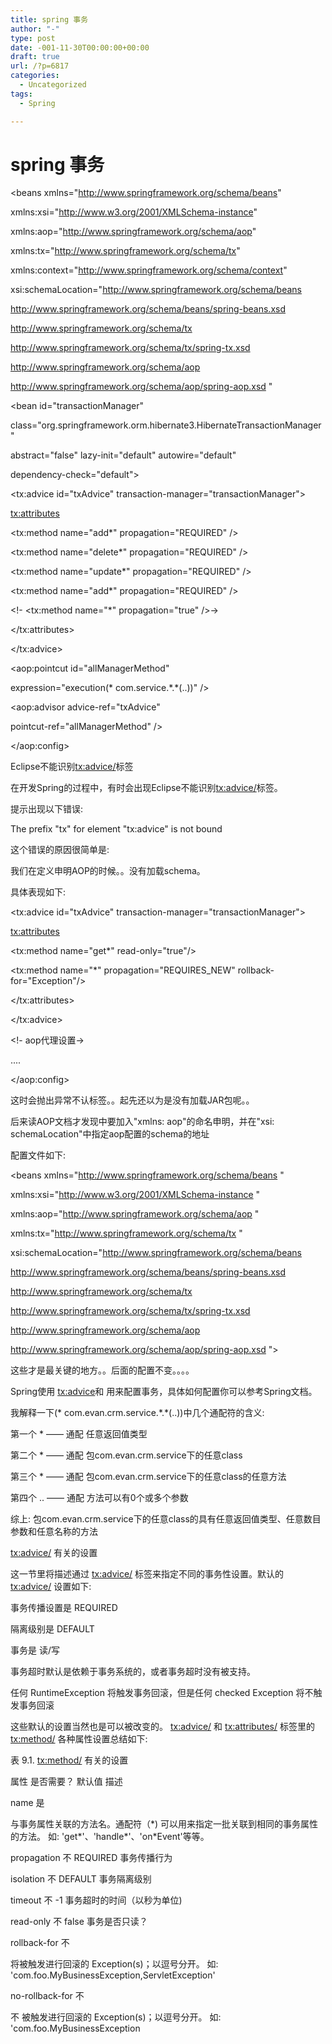 ```yaml
---
title: spring 事务
author: "-"
type: post
date: -001-11-30T00:00:00+00:00
draft: true
url: /?p=6817
categories:
  - Uncategorized
tags:
  - Spring

---
```

# spring 事务
<?xml version="1.0" encoding="UTF-8"?>

<beans xmlns="http://www.springframework.org/schema/beans"
  
xmlns:xsi="http://www.w3.org/2001/XMLSchema-instance"
  
xmlns:aop="http://www.springframework.org/schema/aop"
  
xmlns:tx="http://www.springframework.org/schema/tx"
  
xmlns:context="http://www.springframework.org/schema/context"
  
xsi:schemaLocation="http://www.springframework.org/schema/beans
  
http://www.springframework.org/schema/beans/spring-beans.xsd
  
http://www.springframework.org/schema/tx
  
http://www.springframework.org/schema/tx/spring-tx.xsd
  
http://www.springframework.org/schema/aop
  
http://www.springframework.org/schema/aop/spring-aop.xsd "
  
>

<bean id="transactionManager"
  
class="org.springframework.orm.hibernate3.HibernateTransactionManager"
  
abstract="false" lazy-init="default" autowire="default"
  
dependency-check="default">
  
<property name="sessionFactory">
  
<ref bean="sessionFactory" />
  
</property>
  
</bean>
  
<tx:advice id="txAdvice" transaction-manager="transactionManager">
  
<tx:attributes>
  
<tx:method name="add*" propagation="REQUIRED" />
  
<tx:method name="delete*" propagation="REQUIRED" />
  
<tx:method name="update*" propagation="REQUIRED" />
  
<tx:method name="add*" propagation="REQUIRED" />
  
<!- <tx:method name="*" propagation="true" />->
  
</tx:attributes>

</tx:advice>


  
<aop:pointcut id="allManagerMethod"
  
expression="execution(\* com.service.\*.*(..))" />
  
<aop:advisor advice-ref="txAdvice"
  
pointcut-ref="allManagerMethod" />
  
</aop:config>
  
</beans>
  
Eclipse不能识别<tx:advice/>标签

在开发Spring的过程中，有时会出现Eclipse不能识别<tx:advice/>标签。

提示出现以下错误: 

The prefix "tx" for element "tx:advice" is not bound


这个错误的原因很简单是: 

我们在定义申明AOP的时候。。没有加载schema。

具体表现如下: 

<beans>

<tx:advice id="txAdvice" transaction-manager="transactionManager">
  
<tx:attributes>
  
<tx:method name="get*" read-only="true"/>
  
<tx:method name="*" propagation="REQUIRES_NEW" rollback-for="Exception"/>
  
</tx:attributes>
  
</tx:advice>

<!- aop代理设置->
  

  
....

</aop:config>

</beans>

这时会抛出异常不认<TX>标签。。起先还以为是没有加载JAR包呢。。

后来读AOP文档才发现<beans>中要加入"xmlns: aop"的命名申明，并在"xsi: schemaLocation"中指定aop配置的schema的地址

配置文件如下: 

<?xml version="1.0" encoding="UTF-8"?>
  
<beans xmlns="http://www.springframework.org/schema/beans "
  
xmlns:xsi="http://www.w3.org/2001/XMLSchema-instance "
  
xmlns:aop="http://www.springframework.org/schema/aop "
  
xmlns:tx="http://www.springframework.org/schema/tx "
  
xsi:schemaLocation="http://www.springframework.org/schema/beans
  
http://www.springframework.org/schema/beans/spring-beans.xsd
  
http://www.springframework.org/schema/tx
  
http://www.springframework.org/schema/tx/spring-tx.xsd
  
http://www.springframework.org/schema/aop
  
http://www.springframework.org/schema/aop/spring-aop.xsd ">

这些才是最关键的地方。。后面的配置不变。。。。
  
Spring使用 <tx:advice>和  用来配置事务，具体如何配置你可以参考Spring文档。

我解释一下(\* com.evan.crm.service.\*.*(..))中几个通配符的含义: 

第一个 * —— 通配 任意返回值类型
  
第二个 * —— 通配 包com.evan.crm.service下的任意class
  
第三个 * —— 通配 包com.evan.crm.service下的任意class的任意方法
  
第四个 .. —— 通配 方法可以有0个或多个参数

综上: 包com.evan.crm.service下的任意class的具有任意返回值类型、任意数目参数和任意名称的方法

<tx:advice/> 有关的设置
  
这一节里将描述通过 <tx:advice/> 标签来指定不同的事务性设置。默认的 <tx:advice/> 设置如下: 

事务传播设置是 REQUIRED
  
隔离级别是 DEFAULT
  
事务是 读/写
  
事务超时默认是依赖于事务系统的，或者事务超时没有被支持。
  
任何 RuntimeException 将触发事务回滚，但是任何 checked Exception 将不触发事务回滚

这些默认的设置当然也是可以被改变的。 <tx:advice/> 和 <tx:attributes/> 标签里的 <tx:method/> 各种属性设置总结如下: 

表 9.1. <tx:method/> 有关的设置
  
属性 是否需要？ 默认值 描述
  
name 是
  
与事务属性关联的方法名。通配符（\*) 可以用来指定一批关联到相同的事务属性的方法。 如: 'get\*'、'handle\*'、'on\*Event'等等。
  
propagation 不 REQUIRED 事务传播行为
  
isolation 不 DEFAULT 事务隔离级别
  
timeout 不 -1 事务超时的时间（以秒为单位) 
  
read-only 不 false 事务是否只读？
  
rollback-for 不
  
将被触发进行回滚的 Exception(s)；以逗号分开。 如: 'com.foo.MyBusinessException,ServletException'
  
no-rollback-for 不
  
不 被触发进行回滚的 Exception(s)；以逗号分开。 如: 'com.foo.MyBusinessException